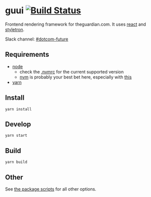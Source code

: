 # guui [![Build Status](https://travis-ci.org/guardian/guui.svg?branch=master)](https://travis-ci.org/guardian/guui)

Frontend rendering framework for theguardian.com. It uses [react](https://reactjs.org/) and [styletron](https://github.com/rtsao/styletron).

Slack channel: [#dotcom-future](https://theguardian.slack.com/messages/C0JES5PEV)

## Requirements
- [node](https://nodejs.org/en/)
  - check the [.nvmrc](https://github.com/guardian/guui/blob/master/.nvmrc) for the current supported version
  - [nvm](https://github.com/creationix/nvm) is probably your best bet here, especially with [this](https://gist.github.com/sndrs/5940e9e8a3f506b287233ed65365befb)
- [yarn](https://yarnpkg.com/en/docs/install)

## Install
`yarn install`

## Develop
`yarn start`

## Build
`yarn build`

## Other
See [the package scripts](https://github.com/guardian/guui/blob/master/package.json#L6) for all other options.
